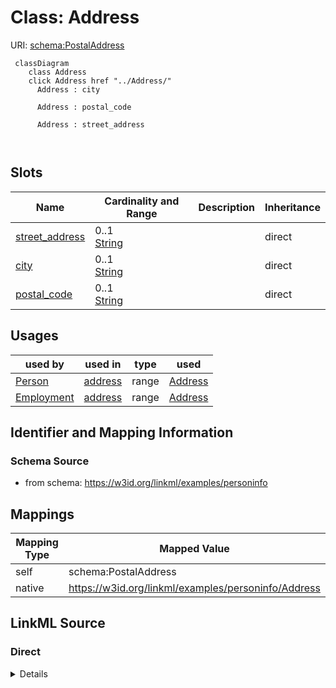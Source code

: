 

# Class: Address 



URI: [schema:PostalAddress](http://schema.org/PostalAddress)





```mermaid
 classDiagram
    class Address
    click Address href "../Address/"
      Address : city
        
      Address : postal_code
        
      Address : street_address
        
      
```




<!-- no inheritance hierarchy -->


## Slots

| Name | Cardinality and Range | Description | Inheritance |
| ---  | --- | --- | --- |
| [street_address](street_address.md) | 0..1 <br/> [String](String.md) |  | direct |
| [city](city.md) | 0..1 <br/> [String](String.md) |  | direct |
| [postal_code](postal_code.md) | 0..1 <br/> [String](String.md) |  | direct |





## Usages

| used by | used in | type | used |
| ---  | --- | --- | --- |
| [Person](Person.md) | [address](address.md) | range | [Address](Address.md) |
| [Employment](Employment.md) | [address](address.md) | range | [Address](Address.md) |







## Identifier and Mapping Information






### Schema Source


* from schema: https://w3id.org/linkml/examples/personinfo




## Mappings

| Mapping Type | Mapped Value |
| ---  | ---  |
| self | schema:PostalAddress |
| native | https://w3id.org/linkml/examples/personinfo/Address |






## LinkML Source

<!-- TODO: investigate https://stackoverflow.com/questions/37606292/how-to-create-tabbed-code-blocks-in-mkdocs-or-sphinx -->

### Direct

<details>
```yaml
name: Address
from_schema: https://w3id.org/linkml/examples/personinfo
attributes:
  street_address:
    name: street_address
    from_schema: https://w3id.org/linkml/examples/personinfo
    rank: 1000
    domain_of:
    - Address
    range: string
  city:
    name: city
    from_schema: https://w3id.org/linkml/examples/personinfo
    rank: 1000
    domain_of:
    - Address
    range: string
  postal_code:
    name: postal_code
    from_schema: https://w3id.org/linkml/examples/personinfo
    rank: 1000
    domain_of:
    - Address
    range: string
class_uri: schema:PostalAddress

```
</details>

### Induced

<details>
```yaml
name: Address
from_schema: https://w3id.org/linkml/examples/personinfo
attributes:
  street_address:
    name: street_address
    from_schema: https://w3id.org/linkml/examples/personinfo
    rank: 1000
    alias: street_address
    owner: Address
    domain_of:
    - Address
    range: string
  city:
    name: city
    from_schema: https://w3id.org/linkml/examples/personinfo
    rank: 1000
    alias: city
    owner: Address
    domain_of:
    - Address
    range: string
  postal_code:
    name: postal_code
    from_schema: https://w3id.org/linkml/examples/personinfo
    rank: 1000
    alias: postal_code
    owner: Address
    domain_of:
    - Address
    range: string
class_uri: schema:PostalAddress

```
</details>